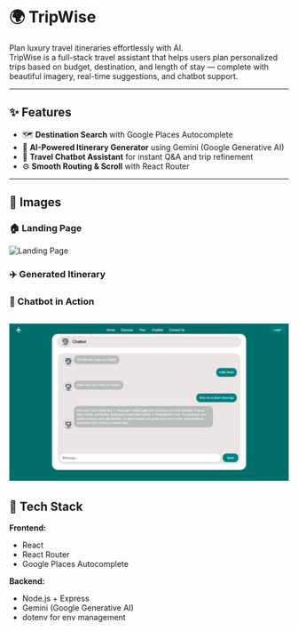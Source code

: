 # 🌍 TripWise

Plan luxury travel itineraries effortlessly with AI.  
TripWise is a full-stack travel assistant that helps users plan personalized trips based on budget, destination, and length of stay — complete with beautiful imagery, real-time suggestions, and chatbot support.

---

## ✨ Features

- 🗺️ **Destination Search** with Google Places Autocomplete
- 📅 **AI-Powered Itinerary Generator** using Gemini (Google Generative AI)
- 💬 **Travel Chatbot Assistant** for instant Q&A and trip refinement
- ⚙️ **Smooth Routing & Scroll** with React Router

---

## 📸 Images

### 🏠 Landing Page
![Landing Page](demo/landing-page-ss.png)

### ✈️ Generated Itinerary

### 🤖 Chatbot in Action
![Chatbot Demo](demo/chatbot-ss.png)
---

## 🧱 Tech Stack

**Frontend:**
- React
- React Router
- Google Places Autocomplete

**Backend:**
- Node.js + Express
- Gemini (Google Generative AI)
- dotenv for env management


